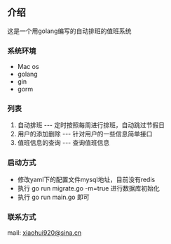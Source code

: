 ## 介绍
这是一个用golang编写的自动排班的值班系统

### 系统环境

- Mac os
- golang 
- gin
- gorm

### 列表
1. 自动排班 --- 定时按照每周进行排班，自动跳过节假日
2. 用户的添加删除 --- 针对用户的一些信息简单接口
3. 值班信息的查询  --- 查询值班信息

### 启动方式
- 修改yaml下的配置文件mysql地址，目前没有redis
- 执行 go run migrate.go -m=true 进行数据库初始化
- 执行 go run main.go 即可

### 联系方式
mail: xiaohui920@sina.cn
